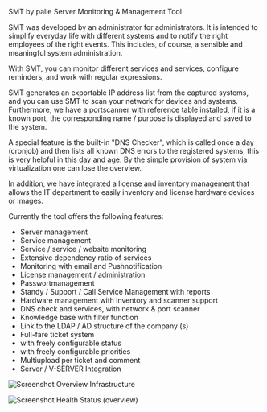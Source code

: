 SMT by palle
Server Monitoring & Management Tool

SMT was developed by an administrator for administrators. It is intended to simplify everyday life with different systems and to notify the right employees of the right events. This includes, of course, a sensible and meaningful system administration.

With SMT, you can monitor different services and services, configure reminders, and work with regular expressions.

SMT generates an exportable IP address list from the captured systems, and you can use SMT to scan your network for devices and systems. Furthermore, we have a portscanner with reference table installed, if it is a known port, the corresponding name / purpose is displayed and saved to the system.

A special feature is the built-in "DNS Checker", which is called once a day (cronjob) and then lists all known DNS errors to the registered systems, this is very helpful in this day and age. By the simple provision of system via virtualization one can lose the overview.

In addition, we have integrated a license and inventory management that allows the IT department to easily inventory and license hardware devices or images.

Currently the tool offers the following features:
* Server management
* Service management
* Service / service / website monitoring
* Extensive dependency ratio of services
* Monitoring with email and Pushnotification
* License management / administration
* Passwortmanagement
* Standy / Support / Call Service Management with reports
* Hardware management with inventory and scanner support
* DNS check and services, with network & port scanner
* Knowledge base with filter function
* Link to the LDAP / AD structure of the company (s)
* Full-fare ticket system
* with freely configurable status
* with freely configurable priorities
* Multiupload per ticket and comment
* Server / V-SERVER Integration


![Screenshot](https://smt.palle.dev/home/chrome_Y6qp2bGt6j.png)
Overview Infrastructure
 
![Screenshot](https://smt.palle.dev/home/chrome_Z7p8tOGdKp.png)
Health Status (overview)